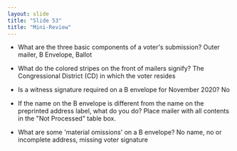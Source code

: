 ```yaml
---
layout: slide
title: "Slide 53"
title: "Mini-Review"
---
```


- What are the three basic components of a voter's submission? Outer mailer, B Envelope, Ballot

- What do the colored stripes on the front of mailers signify? The Congressional District (CD) in which the voter resides

- Is a witness signature required on a B envelope for November 2020? No

- If the name on the B envelope is different from the name on the preprinted address label, what do you do? Place mailer with all contents in the "Not Processed" table box.

- What are some 'material omissions' on a B envelope? No name, no or incomplete address, missing voter signature